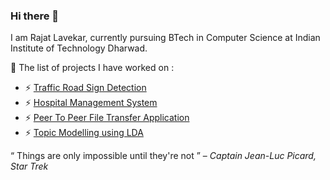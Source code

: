 ### Hi there 👋

<!--
**Jade-26/Jade-26** is a ✨ _special_ ✨ repository because its `README.md` (this file) appears on your GitHub profile.
-->
I am Rajat Lavekar, currently pursuing BTech in Computer Science at Indian Institute of Technology Dharwad.

🔭 The list of projects I have worked on :

- ⚡ <a href="https://github.com/Jade-26/Traffic-Road-Sign-Detection"> Traffic Road Sign Detection </a>
- ⚡ <a href="https://github.com/Jade-26/Hospital-Management-System"> Hospital Management System </a>
- ⚡ <a href= "https://github.com/Jade-26/Peer-to-Peer-File-Transfer-Application"> Peer To Peer File Transfer Application </a>
- ⚡ <a href= "https://github.com/Jade-26/Topic-Modelling-using-LDA/tree/main"> Topic Modelling using LDA </a>

“ Things are only impossible until they're not ” – *Captain Jean-Luc Picard, Star Trek*

